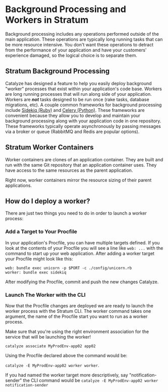 # Background Processing and Workers in Stratum

Background processing includes any operations performed outside of the main application. These operations are typically long running tasks that can be more resource intensive. You don't want these operations to detract from the performance of your application and have your customers' experience damaged, so the logical choice is to separate them.

## Stratum Background Processing

Catalyze has designed a feature to help you easily deploy background "worker" processes that exist within your application's code base. Workers are long running processes that will run along side of your application. Workers are ***not*** tasks designed to be run once (rake tasks, database migrations, etc). A couple common frameworks for background processing include [Sidekiq (Ruby)](http://sidekiq.org/) and [Celery (Python)](http://www.celeryproject.org/). These frameworks are convenient because they allow you to develop and maintain your background processing along with your application code in one repository. These frameworks typically operate asynchronously by passing messages via a broker or queue (RabbitMQ and Redis are popular options).

## Stratum Worker Containers
Worker containers are clones of an application container. They are built and run with the same Git repository that an application container uses. They have access to the same resources as the parent application.

Right now, worker containers mirror the resource sizing of their parent applications.

## How do I deploy a worker?

There are just two things you need to do in order to launch a worker process:

### Add a Target to Your Procfile

In your application's Procfile, you can have multiple targets defined. If you look at the contents of your Procfile you will see a line like `web: ...` with the command to start up your web application. After adding a worker target your Procfile might look like this:

```
web: bundle exec unicorn -p $PORT -c ./config/unicorn.rb
worker: bundle exec sidekiq
```

After modifying the Procfile, commit and push the new changes Catalyze.

### Launch The Worker with the CLI

Now that the Procfile changes are deployed we are ready to launch the worker process with the Stratum CLI. The worker command takes one argument, the name of the Procfile start you want to run as a worker process.

Make sure that you're using the right environment association for the service that will be launching the worker!

`catalyze associate MyProdEnv-app02 app02`

Using the Procfile declared above the command would be:

 `catalyze -E MyProdEnv-app02 worker worker`.

 If you had named the worker target more descriptively, say "notification-sender" the CLI command would be `catalyze -E MyProdEnv-app02 worker notification-sender`
